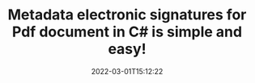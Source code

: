 ---
############################# Static ############################
layout: "auto-gen-signature"
date: 2022-03-01T15:12:22
draft: false
operation: Sign
signaturetype: Metadata
fileformat: Pdf
productName: .NET
lang: en
productCode: net
otherformats: pdf doc docx docm dot dotm dotx odt ott rtf xls xlsx xlsm xlsb csv ods ots xltx xltm ppt pptx pps ppsx odp otp potx potm pptm ppsm png jpeg bmp gif tiff svg webp wmf
breadcrumb: Put Metadata signature on Pdf for C#

############################# Head ############################
head_title: "Create Metadata electronic signatures in the Pdf documents with C#"
head_description: "Make Metadata as hidden electronic signatures withint the Pdf documents for .NET using a few lines of code. Use the GroupDocs Document Signature API to e-sign your business documents and files with Metadata information."

############################# Header ############################
title: "Metadata electronic signatures for Pdf document in C# is simple and easy!"
description: "eSign your Pdf documents and contracts with the hidden Metadata. Generate Metadata for image, Words, PDF, Excel and Presentation quick, easy and simple with few lines of code to set up options.!"
bg_image: "https://cms.admin.containerize.com/templates/aspose/App_Themes/V3/images/bg/header1.png"
bg_overlay: false
button:
    enable: true

############################# SubMenu ############################
submenu:
    enable: true

    left:
        img_alt: "GroupDocs.Signature for .NET"
        image: "https://cms.admin.containerize.com/templates/groupdocs/images/product-logos/90x90-noborder/groupdocs-signature-net.png"
        product: "GroupDocs.Signature"
        platform: ".NET"



############################# About ############################
about:
    enable: true
    title: "About GroupDocs.Signature for .NET API"
    content: |
        [GroupDocs.Signature for .NET](https://products.groupdocs.com/signature/net/) is a advanced .NET API to e-sign documents with digital signatures using QR Code. Users can generate QR code to download it, share over the social media as image. The signed document can be scanned with API or simply over the mobile camera! Sign electronically your business contracts and official documents with adding QR Code signature and manipulate it. Any QR Code signature will contains unique custom information to identifies the signer or authorizes the document. Also the QR Code content can be encrypted and decrypted with personal keys programitically. That allows many posibilities to share sensetive data inside the public documents. After the signing user can update, verify, remove, preview and search for the Barcodes within PDF, Microsoft Word, Excel worksheets, PowerPoint presentations, Adobe Photoshop, metafiles and image file formats, with additional support for customizing signature properties as needed.
    

overview:
    enable: true
    title: "Overview API"
    content: |
        Sign your Pdf files with Metadata signatures using .NET easily. You can use just a couple of C# code lines in any platform of your choice like - Windows, Linux, macOS.
        You can put Metadata on Pdf file in a very convenient way and for free. Besides that it is possible to sign Pdf files using advanced Metadata options. 
        
        There are a lot of options features to sign Pdf which you may use for your purposes:

        * Metadata position on the page can be set up as absolutely as relatively;;
        * One Metadata signature may be placed on specified pages of multi-page documents;;
        * A lot of additional signature features like color, size, border etc. are available..
        
        There are also saving options for signed Pdf file:

        * after signing file might be saved with other supported format;
        * furthermore file can be encrypted with password or saved to memory stream.

        Signing Pdf files with Metadata provides vast amount opportunities for users. Moreover there is no need for any additional software installed - like MS Office, Open Office, Adobe Acrobat Reader etc.


############################# Steps ############################
steps:
    enable: true
    title_left: "Steps to sign Pdf with Metadata in C#"
    content_left: |
        [GroupDocs.Signature for .NET](https://products.groupdocs.com/signature/net/) provides ability to sign Pdf documents with Metadata signatures quick and easily.
        
        * Create an instance of Signature class providing Pdf file supposed to signing as path or memory stream
        * Instantiate SignOptions class and set all demanded data.
        * Invoke the Signature.Sign passing output Pdf file or memory stream

    title_right: "System Requirements"
    content_right: |
        Documents signing with GroupDocs.Signature for .NET can be performed in just a few simple steps. Our APIs are supported on all major platforms and operating systems. Before executing the code below, make sure you have the following prerequisites installed on your system.

        * Operating systems: Microsoft Windows, Linux, MacOS
        * Development environments: Microsoft Visual Studio, Xamarin, MonoDevelop
        * Frameworks: .NET Framework, .NET Standard, .NET Core, Mono
        * Get the latest GroupDocs.Signature for .NET from [Nuget](https://www.nuget.org/packages/groupdocs.signature)
         
    code: |
        ```csharp    
        //pdf
        // Set up input Pdf file
        string filePath = "input.pdf";
        // Set up output file
        string outputFilePath = "output.pdf";

        // Instantiate Signature for input file
        using (var signature = new GroupDocs.Signature.Signature(filePath))
        {
                // create metadata signature with predefined barcode text
                var options = new MetadataSignOptions();

                // add various metadata signature items to the document
                //  no encryption
                options
                    .Add(new PdfMetadataSignature("Author", "Mr.Scherlock Holmes")) // String value
                    .Add(new PdfMetadataSignature("CreatedOn", DateTime.Now))       // Datetime value
                    .Add(new PdfMetadataSignature("DocumentId", 123456))            // Integer value
                    .Add(new PdfMetadataSignature("SignatureId", 123.456D))         // Double value
                    .Add(new PdfMetadataSignature("Amount", 123.456M))              // Decimal value
                    .Add(new PdfMetadataSignature("Total", 123.456F));              // Float value
                
                // sign Pdf document
                SignResult result = signature.Sign(outputFilePath, options);
        }

        ```

############################# Demos ############################
demos:
    enable: true
    title: "Signing Pdf documents with Metadata Live Demo"
    content: |
       Sign Pdf file with Metadata signature right now by visiting the [GroupDocs.Signature App](https://products.groupdocs.app/signature/family) website. Free online demo waiting for you.          

############################# More Formats ############################
more_formats:
    enable: true
    title: "Signing Other Document Formats with Metadata using C#"
    content: |
        .NET Metadata signatures management API for documents and images. Add Metadata signatures to some of the popular file formats as stated below.
    format: 
       
       
back_to_top:
    enable: true
---